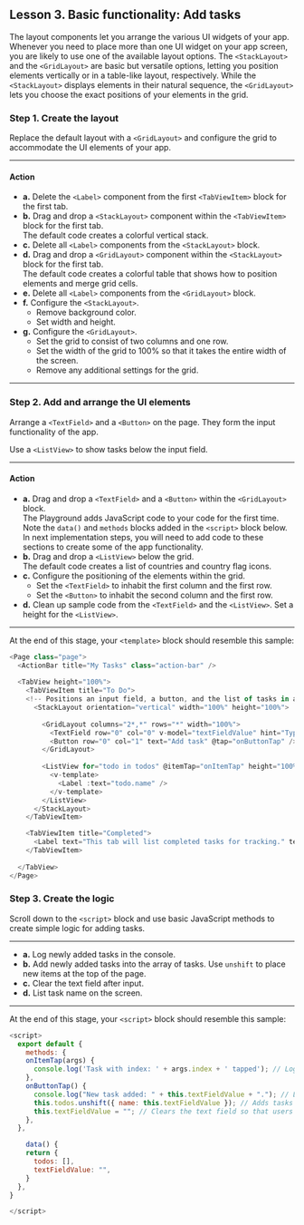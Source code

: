 ## Lesson 3. Basic functionality: Add tasks

The layout components let you arrange the various UI widgets of your app. Whenever you need to place more than one UI widget on your app screen, you are likely to use one of the available layout options. The `<StackLayout>` and the `<GridLayout>` are basic but versatile options, letting you position elements vertically or in a table-like layout, respectively. While the 
`<StackLayout>` displays elements in their natural sequence, the `<GridLayout>` lets you choose the exact positions of your elements in the grid.

### Step 1. Create the layout

Replace the default layout with a `<GridLayout>` and configure the grid to accommodate the UI elements of your app.

<hr data-action="start" />

#### Action

* **а.** Delete the `<Label>` component from the first `<TabViewItem>` block for the first tab.
* **b.** Drag and drop a `<StackLayout>` component within the `<TabViewItem>` block for the first tab.<br/>The default code creates a colorful vertical stack.
* **c.** Delete all `<Label>` components from the `<StackLayout>` block.
* **d.** Drag and drop a `<GridLayout>` component within the `<StackLayout>` block for the first tab.<br/>The default code creates a colorful table that shows how to position elements and merge grid cells.
* **e.** Delete all `<Label>` components from the `<GridLayout>` block.
* **f.** Configure the `<StackLayout>`.
    * Remove background color.
    * Set width and height.
* **g.** Configure the `<GridLayout>`.
    * Set the grid to consist of two columns and one row.
    * Set the width of the grid to 100% so that it takes the entire width of the screen.
    * Remove any additional settings for the grid.

<hr data-action="end" />

### Step 2. Add and arrange the UI elements

Arrange a `<TextField>` and a `<Button>` on the page. They form the input functionality of the app.

Use a `<ListView>` to show tasks below the input field.

<hr data-action="start" />

#### Action

* **a.** Drag and drop a `<TextField>` and a `<Button>` within the `<GridLayout>` block.<br/>The Playground adds JavaScript code to your code for the first time. Note the `data()` and `methods` blocks added in the `<script>` block below. In next implementation steps, you will need to add code to these sections to create some of the app functionality.
* **b.** Drag and drop a `<ListView>` below the grid.<br/>The default code creates a list of countries and country flag icons.
* **c.** Configure the positioning of the elements within the grid.
    * Set the `<TextField>` to inhabit the first column and the first row.
    * Set the `<Button>` to inhabit the second column and the first row.
* **d.** Clean up sample code from the `<TextField>` and the `<ListView>`. Set a height for the `<ListView>`.

<hr data-action="end" />

At the end of this stage, your `<template>` block should resemble this sample:

```JavaScript
<Page class="page">
  <ActionBar title="My Tasks" class="action-bar" />
      
  <TabView height="100%">
    <TabViewItem title="To Do">
    <!-- Positions an input field, a button, and the list of tasks in a grid. -->
      <StackLayout orientation="vertical" width="100%" height="100%">
        
        <GridLayout columns="2*,*" rows="*" width="100%">
          <TextField row="0" col="0" v-model="textFieldValue" hint="Type new task..." editable="true" @returnPress="onButtonTap" /> <!-- Configures the text field and ensures that pressing Return on the keyboard produces the same result as tapping the button. -->
          <Button row="0" col="1" text="Add task" @tap="onButtonTap" />
        </GridLayout>
        
        <ListView for="todo in todos" @itemTap="onItemTap" height="100%"> <!-- Make sure to set a height or your list will not show on iOS. -->
          <v-template>
            <Label :text="todo.name" />
          </v-template>
        </ListView>
      </StackLayout> 
    </TabViewItem>

    <TabViewItem title="Completed">
      <Label text="This tab will list completed tasks for tracking." textWrap="true" />
    </TabViewItem>
  
  </TabView>
</Page>
```

### Step 3. Create the logic

Scroll down to the `<script>` block and use basic JavaScript methods to create simple logic for adding tasks.

<hr data-action="start" />

* **a.** Log newly added tasks in the console.
* **b.** Add newly added tasks into the array of tasks. Use `unshift` to place new items at the top of the page.
* **c.** Clear the text field after input.
* **d.** List task name on the screen.

<hr data-action="end" />

At the end of this stage, your `<script>` block should resemble this sample:

```JavaScript
<script>
  export default {
    methods: {
    onItemTap(args) {
      console.log('Task with index: ' + args.index + ' tapped'); // Logs tapped tasks in the console for debugging.
    },
    onButtonTap() {
      console.log("New task added: " + this.textFieldValue + "."); // Logs the newly added task in the console for debugging.
      this.todos.unshift({ name: this.textFieldValue }); // Adds tasks in the ToDo array. Newly added tasks are immediately shown on the screen. 
      this.textFieldValue = ""; // Clears the text field so that users can start adding new tasks immediately.
    },
  },

    data() {
    return {
      todos: [],
      textFieldValue: "",
    }
  },
}

</script>
```